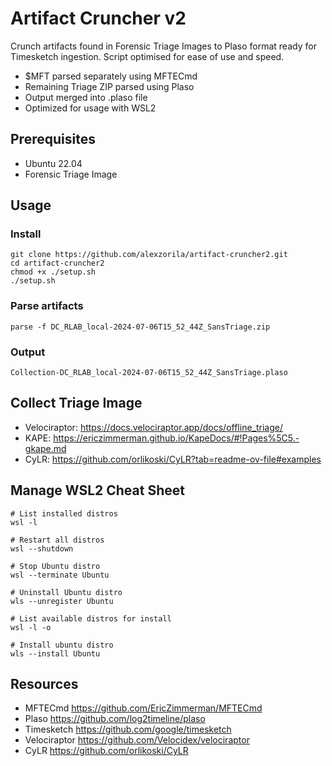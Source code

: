 # Artifact Cruncher v2
Crunch artifacts found in Forensic Triage Images to Plaso format ready for Timesketch ingestion. Script optimised for ease of use and speed.
* $MFT parsed separately using MFTECmd
* Remaining Triage ZIP parsed using Plaso
* Output merged into .plaso file
* Optimized for usage with WSL2

## Prerequisites
* Ubuntu 22.04
* Forensic Triage Image

## Usage
### Install
```
git clone https://github.com/alexzorila/artifact-cruncher2.git
cd artifact-cruncher2
chmod +x ./setup.sh
./setup.sh
```
### Parse artifacts
```
parse -f DC_RLAB_local-2024-07-06T15_52_44Z_SansTriage.zip
```
### Output
```
Collection-DC_RLAB_local-2024-07-06T15_52_44Z_SansTriage.plaso
```
## Collect Triage Image
* Velociraptor: https://docs.velociraptor.app/docs/offline_triage/
* KAPE: https://ericzimmerman.github.io/KapeDocs/#!Pages%5C5.-gkape.md
* CyLR: https://github.com/orlikoski/CyLR?tab=readme-ov-file#examples

## Manage WSL2 Cheat Sheet
```
# List installed distros
wsl -l

# Restart all distros
wsl --shutdown

# Stop Ubuntu distro
wsl --terminate Ubuntu

# Uninstall Ubuntu distro
wls --unregister Ubuntu

# List available distros for install
wsl -l -o

# Install ubuntu distro
wls --install Ubuntu
```
## Resources
* MFTECmd https://github.com/EricZimmerman/MFTECmd
* Plaso https://github.com/log2timeline/plaso
* Timesketch https://github.com/google/timesketch
* Velociraptor https://github.com/Velocidex/velociraptor
* CyLR https://github.com/orlikoski/CyLR
